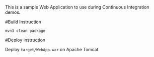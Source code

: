 This is a sample Web Application to use during Continuous Integration demos.

#Build Instruction

```
mvn3 clean package
```

#Deploy instruction

Deploy ```target/WebApp.war``` on  Apache Tomcat
 
